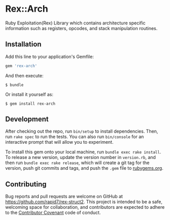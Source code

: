 # Rex::Arch

Ruby Exploitation(Rex) Library which contains architecture specific information such as registers, opcodes, and stack manipulation routines.

## Installation

Add this line to your application's Gemfile:

```ruby
gem 'rex-arch'
```

And then execute:

    $ bundle

Or install it yourself as:

    $ gem install rex-arch

## Development

After checking out the repo, run `bin/setup` to install dependencies. Then, run `rake spec` to run the tests. You can also run `bin/console` for an interactive prompt that will allow you to experiment.

To install this gem onto your local machine, run `bundle exec rake install`. To release a new version, update the version number in `version.rb`, and then run `bundle exec rake release`, which will create a git tag for the version, push git commits and tags, and push the `.gem` file to [rubygems.org](https://rubygems.org).

## Contributing

Bug reports and pull requests are welcome on GitHub at https://github.com/rapid7/rex-struct2. This project is intended to be a safe, welcoming space for collaboration, and contributors are expected to adhere to the [Contributor Covenant](http://contributor-covenant.org) code of conduct.

